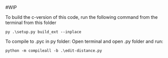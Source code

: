 #WIP

To build the c-version of this code, run the following command from the terminal from this folder

```py .\setup.py build_ext --inplace ```


To compile to .pyc in py folder: Open terminal and open .py folder and run:

```python -m compileall -b .\edit-distance.py```